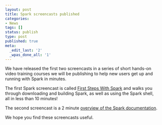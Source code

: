 ```yaml
---
layout: post
title: Spark screencasts published
categories:
- News
tags: []
status: publish
type: post
published: true
meta:
  _edit_last: '2'
  _wpas_done_all: '1'
---
```

We have released the first two screencasts in a series of short hands-on video training courses we will be publishing to help new users get up and running with Spark in minutes.

The first Spark screencast is called <a href="{{site.url}}screencasts/1-first-steps-with-spark.html">First Steps With Spark</a> and walks you through downloading and building Spark, as well as using the Spark shell, all in less than 10 minutes!

The second screencast is a 2 minute <a href="{{site.url}}screencasts/2-spark-documentation-overview.html">overview of the Spark documentation</a>.

We hope you find these screencasts useful.
